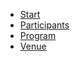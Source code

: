 * [Start](index.html)
* [Participants](pages/participants.html)
* [Program](pages/program.html)
* [Venue](pages/venue.html)
